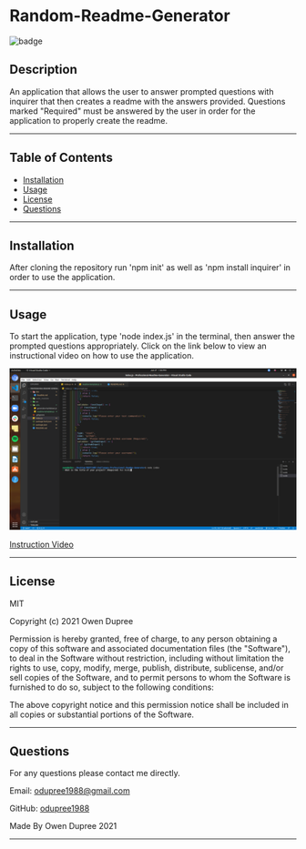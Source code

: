 # Random-Readme-Generator
![badge](https://img.shields.io/badge/License-MIT-brightgreen)


## Description 
An application that allows the user to answer prompted questions with inquirer that then
creates a readme with the answers provided. Questions marked "Required" must be answered 
by the user in order for the application to properly create the readme.

---

## Table of Contents 
* [Installation](#installation)
* [Usage](#usage)
* [License](#license)
* [Questions](#questions)

---

## Installation
After cloning the repository run 'npm init' as well as 'npm install inquirer' in order to 
use the application.

---

## Usage 
To start the application, type 'node index.js' in the terminal, then answer the prompted 
questions appropriately. Click on the link below to view an instructional video on how to
use the application.

![](images/Professional-Readme-Generator001.png)

[Instruction Video](https://drive.google.com/file/d/10zur5TofvK8O-GrNVxorjar3Bjm3kQZj/preview)

---

## License
MIT

Copyright (c) 2021 Owen Dupree

Permission is hereby granted, free of charge, to any person obtaining a copy
of this software and associated documentation files (the "Software"), to deal
in the Software without restriction, including without limitation the rights
to use, copy, modify, merge, publish, distribute, sublicense, and/or sell
copies of the Software, and to permit persons to whom the Software is
furnished to do so, subject to the following conditions:

The above copyright notice and this permission notice shall be included in all
copies or substantial portions of the Software.

---

## Questions
For any questions please contact me directly.
  
Email: <odupree1988@gmail.com>
  
GitHub: [odupree1988](https://github.com/odupree1988) 

Made By Owen Dupree 2021

  ---